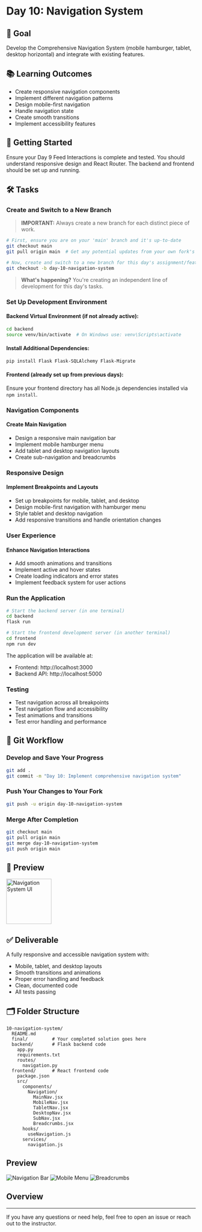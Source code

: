 # Day 10: Navigation System

## 🎯 Goal

Develop the Comprehensive Navigation System (mobile hamburger, tablet, desktop horizontal) and integrate with existing features.

## 📚 Learning Outcomes

- Create responsive navigation components
- Implement different navigation patterns
- Design mobile-first navigation
- Handle navigation state
- Create smooth transitions
- Implement accessibility features

## 🚀 Getting Started

Ensure your Day 9 Feed Interactions is complete and tested. You should understand responsive design and React Router. The backend and frontend should be set up and running.

## 🛠️ Tasks

### Create and Switch to a New Branch

> **IMPORTANT:** Always create a new branch for each distinct piece of work.

```bash
# First, ensure you are on your 'main' branch and it's up-to-date
git checkout main
git pull origin main  # Get any potential updates from your own fork's main

# Now, create and switch to a new branch for this day's assignment/feature
git checkout -b day-10-navigation-system
```

> **What's happening?** You're creating an independent line of development for this day's tasks.

### Set Up Development Environment

#### Backend Virtual Environment (if not already active):

```bash
cd backend
source venv/bin/activate  # On Windows use: venv\Scripts\activate
```

#### Install Additional Dependencies:

```bash
pip install Flask Flask-SQLAlchemy Flask-Migrate
```

#### Frontend (already set up from previous days):

Ensure your frontend directory has all Node.js dependencies installed via `npm install`.

### Navigation Components

#### Create Main Navigation

- Design a responsive main navigation bar
- Implement mobile hamburger menu
- Add tablet and desktop navigation layouts
- Create sub-navigation and breadcrumbs

### Responsive Design

#### Implement Breakpoints and Layouts

- Set up breakpoints for mobile, tablet, and desktop
- Design mobile-first navigation with hamburger menu
- Style tablet and desktop navigation
- Add responsive transitions and handle orientation changes

### User Experience

#### Enhance Navigation Interactions

- Add smooth animations and transitions
- Implement active and hover states
- Create loading indicators and error states
- Implement feedback system for user actions

### Run the Application

```bash
# Start the backend server (in one terminal)
cd backend
flask run

# Start the frontend development server (in another terminal)
cd frontend
npm run dev
```

The application will be available at:

- Frontend: http://localhost:3000
- Backend API: http://localhost:5000

### Testing

- Test navigation across all breakpoints
- Test navigation flow and accessibility
- Test animations and transitions
- Test error handling and performance

## 🔄 Git Workflow

### Develop and Save Your Progress

```bash
git add .
git commit -m "Day 10: Implement comprehensive navigation system"
```

### Push Your Changes to Your Fork

```bash
git push -u origin day-10-navigation-system
```

### Merge After Completion

```bash
git checkout main
git pull origin main
git merge day-10-navigation-system
git push origin main
```

## 📸 Preview

<img src="navigation-system.png" alt="Navigation System UI" width="120"/>

## ✅ Deliverable

A fully responsive and accessible navigation system with:

- Mobile, tablet, and desktop layouts
- Smooth transitions and animations
- Proper error handling and feedback
- Clean, documented code
- All tests passing

## 🗂️ Folder Structure

```
10-navigation-system/
  README.md
  final/         # Your completed solution goes here
  backend/       # Flask backend code
    app.py
    requirements.txt
    routes/
      navigation.py
  frontend/      # React frontend code
    package.json
    src/
      components/
        Navigation/
          MainNav.jsx
          MobileNav.jsx
          TabletNav.jsx
          DesktopNav.jsx
          SubNav.jsx
          Breadcrumbs.jsx
      hooks/
        useNavigation.js
      services/
        navigation.js
```

## Preview

![Navigation Bar](https://i.imgur.com/1SZxGp7.png)
![Mobile Menu](https://i.imgur.com/2SZxGp8.png)
![Breadcrumbs](https://i.imgur.com/3SZxGp9.png)

## Overview

---

If you have any questions or need help, feel free to open an issue or reach out to the instructor.
